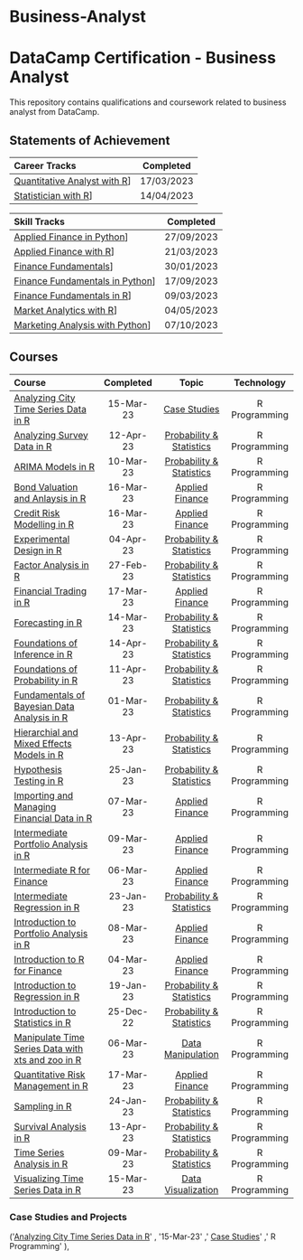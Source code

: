 # Business-Analyst


# DataCamp Certification - Business Analyst

This repository contains qualifications and coursework related to business analyst from DataCamp.

 

## Statements of Achievement

|                                                             Career Tracks                                                              | Completed  |
| :------------------------------------------------------------------------------------------------------------------------------------- | :--------: |
| [Quantitative Analyst with R](https://github.com/Katsuvest/Business_Analyst/blob/master/20230317_Quantitative_Analyst_with_R-SOA.pdf)] | 17/03/2023 |
| [Statistician with R](https://github.com/Katsuvest/Business_Analyst/blob/master/20230414_Statistician_with_R-SOA.pdf)]                 | 14/04/2023 |


|                                                                Skill Tracks                                                                  | Completed  |
| :------------------------------------------------------------------------------------------------------------------------------------------- | :--------: |
| [Applied Finance in Python](https://github.com/Katsuvest/Business_Analyst/blob/master/20230927_Applied_Finance_in_Python-SOA.pdf)]           | 27/09/2023 |
| [Applied Finance with R](https://github.com/Katsuvest/Business_Analyst/blob/master/20230321_Applied_Finance_in_R_SOA.pdf)]                   | 21/03/2023 |
| [Finance Fundamentals](https://github.com/Katsuvest/Business_Analyst/blob/master/20230130_Finance_Fundamentals_in_Spreadsheets_SOA.pdf)]     | 30/01/2023 |
| [Finance Fundamentals in Python](https://github.com/Katsuvest/Business_Analyst/blob/master/20230917_Finance_Fundamentals_in_Python-SOA.pdf)] | 17/09/2023 |
| [Finance Fundamentals in R](https://github.com/Katsuvest/Business_Analyst/blob/master/20230309_Finance_Fundamentals_in_R_SOA.pdf)]           | 09/03/2023 |
| [Market Analytics with R](https://github.com/Katsuvest/Business_Analyst/blob/master/20230504_Marketing_Analytics_with_R.pdf)]                | 04/05/2023 |
| [Marketing Analysis with Python](https://github.com/Katsuvest/Business_Analyst/blob/master/20231007_Marketing_Analysis_with_Python)]         | 07/10/2023 |


## Courses

|                                                                                            Course                                                                                            | Completed |                                             Topic                                             |   Technology   |
| :------------------------------------------------------------------------------------------------------------------------------------------------------------------------------------------- | :-------: | :-------------------------------------------------------------------------------------------: | :------------: |
| [Analyzing City Time Series Data in R](https://github.com/Katsuvest/Case-Studies/blob/master/20230315_Analyzing_City_Time_Series_Data_in_R-certificate.pdf)                                  | 15-Mar-23 |             [Case Studies](https://github.com/Katsuvest/Case-Studies/blob/master/)            |  R Programming |
| [Analyzing Survey Data in R](https://github.com/Katsuvest/Probability-Statistics/blob/master/20230412_Analyzing_Survey_Data_in_R-certificate.pdf)                                            | 12-Apr-23 |  [Probability & Statistics](https://github.com/Katsuvest/Probability-Statistics/blob/master/) |  R Programming |
| [ARIMA Models in R](https://github.com/Katsuvest/Probability-Statistics/blob/master/20230310_ARIMA_Models_in_R-certificate.pdf)                                                              | 10-Mar-23 |  [Probability & Statistics](https://github.com/Katsuvest/Probability-Statistics/blob/master/) |  R Programming |
| [Bond Valuation and Anlaysis in R](https://github.com/Katsuvest/Applied-Financeg/blob/master/20230316_Bond_Valuation_and_Analysis_in_R-certificate.pdf)                                      | 16-Mar-23 |         [Applied Finance](https://github.com/Katsuvest/Applied-Financeg/blob/master/)         |  R Programming |
| [Credit Risk Modelling in R](https://github.com/Katsuvest/Applied-Financeg/blob/master/20230316_Credit_Risk_Modeling_in_R-certificate.pdf)                                                   | 16-Mar-23 |         [Applied Finance](https://github.com/Katsuvest/Applied-Financeg/blob/master/)         |  R Programming |
| [Experimental Design in R](https://github.com/Katsuvest/Probability-Statistics/blob/master/20230404_Experimental_Design_in_R-certificate.pdf)                                                | 04-Apr-23 |  [Probability & Statistics](https://github.com/Katsuvest/Probability-Statistics/blob/master/) |  R Programming |
| [Factor Analysis in R](https://github.com/Katsuvest/Probability-Statistics/blob/master/20230227_Factor_Analysis_in_R-certificate.pdf)                                                        | 27-Feb-23 |  [Probability & Statistics](https://github.com/Katsuvest/Probability-Statistics/blob/master/) |  R Programming |
| [Financial Trading in R](https://github.com/Katsuvest/Applied-Financeg/blob/master/20230317_Financial_Trading_in_R-certificate.pdf)                                                          | 17-Mar-23 |         [Applied Finance](https://github.com/Katsuvest/Applied-Financeg/blob/master/)         |  R Programming |
| [Forecasting in R](https://github.com/Katsuvest/Probability-Statistics/blob/master/20230314_Forecasting_in_R-certificate.pdf)                                                                | 14-Mar-23 |  [Probability & Statistics](https://github.com/Katsuvest/Probability-Statistics/blob/master/) |  R Programming |
| [Foundations of Inference in R](https://github.com/Katsuvest/Probability-Statistics/blob/master/20230414_Foundations_of_Inference_in_R-certificate.pdf)                                      | 14-Apr-23 |  [Probability & Statistics](https://github.com/Katsuvest/Probability-Statistics/blob/master/) |  R Programming |
| [Foundations of Probability in R](https://github.com/Katsuvest/Probability-Statistics/blob/master/20230411_Foudations_of_Probability_in_R-certificate.pdf)                                   | 11-Apr-23 |  [Probability & Statistics](https://github.com/Katsuvest/Probability-Statistics/blob/master/) |  R Programming |
| [Fundamentals of Bayesian Data Analysis in R](https://github.com/Katsuvest/Probability-Statistics/blob/master/20230301_Fundamentals_of_Bayesian_Data_Analysis_in_R-certificate.pdf)          | 01-Mar-23 |  [Probability & Statistics](https://github.com/Katsuvest/Probability-Statistics/blob/master/) |  R Programming |
| [Hierarchial and Mixed Effects Models in R](https://github.com/Katsuvest/Probability-Statistics/blob/master/20230413_Hierarchical_and_Mixed_Effects_Models_in_R-certificate.pdf)             | 13-Apr-23 |  [Probability & Statistics](https://github.com/Katsuvest/Probability-Statistics/blob/master/) |  R Programming |
| [Hypothesis Testing in R](https://github.com/Katsuvest/Probability-Statistics/blob/master/20230125_Hypothesis_Testing_in_R-certificate.pdf)                                                  | 25-Jan-23 |  [Probability & Statistics](https://github.com/Katsuvest/Probability-Statistics/blob/master/) |  R Programming |
| [Importing and Managing Financial Data in R](https://github.com/Katsuvest/Applied-Financeg/blob/master/20230307_Importing_and_Managing_Financial_Data_in_R-certificate.pdf)                  | 07-Mar-23 |         [Applied Finance](https://github.com/Katsuvest/Applied-Financeg/blob/master/)         |  R Programming |
| [Intermediate Portfolio Analysis in R](https://github.com/Katsuvest/Applied-Financeg/blob/master/20230309_Intermediate_Portfolio_Analysis_in_R-certificate.pdf)                              | 09-Mar-23 |         [Applied Finance](https://github.com/Katsuvest/Applied-Financeg/blob/master/)         |  R Programming |
| [Intermediate R for Finance](https://github.com/Katsuvest/Applied-Financeg/blob/master/20230306_Intermediate_R_for_Finance-certificate.pdf)                                                  | 06-Mar-23 |         [Applied Finance](https://github.com/Katsuvest/Applied-Financeg/blob/master/)         |  R Programming |
| [Intermediate Regression in R](https://github.com/Katsuvest/Probability-Statistics/blob/master/20230123_Intermediate_Regression_in_R-certificate.pdf)                                        | 23-Jan-23 |  [Probability & Statistics](https://github.com/Katsuvest/Probability-Statistics/blob/master/) |  R Programming |
| [Introduction to Portfolio Analysis in R](https://github.com/Katsuvest/Applied-Financeg/blob/master/20230308_Introduction_to_Portfolio_Analysis_in_R-certificate.pdf)                        | 08-Mar-23 |         [Applied Finance](https://github.com/Katsuvest/Applied-Financeg/blob/master/)         |  R Programming |
| [Introduction to R for Finance](https://github.com/Katsuvest/Applied-Financeg/blob/master/20230304_Introduction_to_R_for_Finance-certificate.pdf)                                            | 04-Mar-23 |         [Applied Finance](https://github.com/Katsuvest/Applied-Financeg/blob/master/)         |  R Programming |
| [Introduction to Regression in R](https://github.com/Katsuvest/Probability-Statistics/blob/master/20230119_Introduction_to_Regression_in_R-certificate.pdf)                                  | 19-Jan-23 |  [Probability & Statistics](https://github.com/Katsuvest/Probability-Statistics/blob/master/) |  R Programming |
| [Introduction to Statistics in R](https://github.com/Katsuvest/Probability-Statistics/blob/master/20221225_Introduction_to_Statistics-certificate.pdf)                                       | 25-Dec-22 |  [Probability & Statistics](https://github.com/Katsuvest/Probability-Statistics/blob/master/) |  R Programming |
| [Manipulate Time Series Data with xts and zoo in R](https://github.com/Katsuvest/Data-Manipulation/blob/master/20230603_Manipulating_Time_Series_Data_with_xts_and_zoo_in_R-certificate.pdf) | 06-Mar-23 |        [Data Manipulation](https://github.com/Katsuvest/Data-Manipulation/blob/master/)       |  R Programming |
| [Quantitative Risk Management in R](https://github.com/Katsuvest/Applied-Financeg/blob/master/20230317_Quantitative_Risk_Management_in_R-certificate.pdf)                                    | 17-Mar-23 |         [Applied Finance](https://github.com/Katsuvest/Applied-Financeg/blob/master/)         |  R Programming |
| [Sampling in R](https://github.com/Katsuvest/Probability-Statistics/blob/master/20230124_Sampling_in_R-certificate.pdf)                                                                      | 24-Jan-23 |  [Probability & Statistics](https://github.com/Katsuvest/Probability-Statistics/blob/master/) |  R Programming |
| [Survival Analysis in R](https://github.com/Katsuvest/Probability-Statistics/blob/master/20230413_Survival_Analysis_in_R-certificate.pdf)                                                    | 13-Apr-23 |  [Probability & Statistics](https://github.com/Katsuvest/Probability-Statistics/blob/master/) |  R Programming |
| [Time Series Analysis in R](https://github.com/Katsuvest/Probability-Statistics/blob/master/20230309_Time_Searies_Analysis_in_R-certificate.pdf)                                             | 09-Mar-23 |  [Probability & Statistics](https://github.com/Katsuvest/Probability-Statistics/blob/master/) |  R Programming |
| [Visualizing Time Series Data in R](https://github.com/Katsuvest/Data-Visualization/blob/master/20230315_Visulizing_Time_Series_Data_in_R-certificate.pdf)                                   | 15-Mar-23 |       [Data Visualization](https://github.com/Katsuvest/Data-Visualization/blob/master/)      |  R Programming |                                                                    |           |                                                                                     |     SQL    |

### Case Studies and Projects

('[Analyzing City Time Series Data in R](https://github.com/Katsuvest/Case-Studies/blob/master/20230315_Analyzing_City_Time_Series_Data_in_R-certificate.pdf)' , '15-Mar-23' ,' [Case Studies](https://github.com/Katsuvest/Case-Studies/blob/master/)' ,' R Programming' ),
